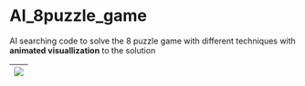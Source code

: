 # AI_8puzzle_game
AI searching code to solve the 8 puzzle game with different techniques with **animated visuallization** to the solution

| ![](img.jpg) |
| :--: | 

